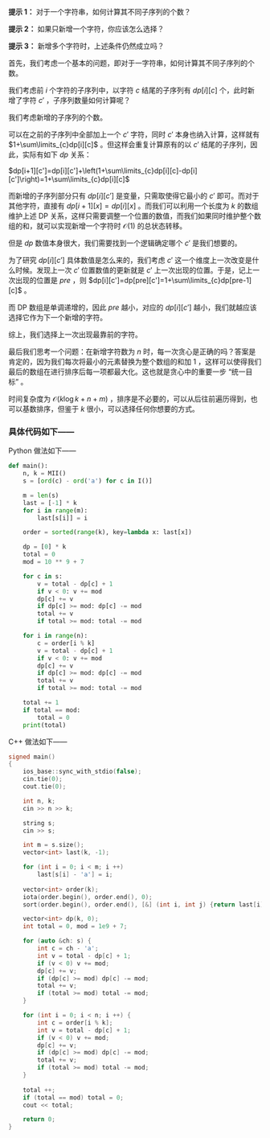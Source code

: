 **提示 1：** 对于一个字符串，如何计算其不同子序列的个数？

**提示 2：** 如果只新增一个字符，你应该怎么选择？

**提示 3：** 新增多个字符时，上述条件仍然成立吗？

首先，我们考虑一个基本的问题，即对于一字符串，如何计算其不同子序列的个数。

我们考虑前 $i$ 个字符的子序列中，以字符 $c$ 结尾的子序列有 $dp[i][c]$ 个，此时新增了字符 $c'$ ，子序列数量如何计算呢？

我们考虑新增的子序列的个数。

可以在之前的子序列中全部加上一个 $c'$ 字符，同时 $c'$ 本身也纳入计算，这样就有 $1+\sum\limits_{c}dp[i][c]$ 。但这样会重复计算原有的以 $c'$ 结尾的子序列，因此，实际有如下 $dp$ 关系：

$dp[i+1][c']=dp[i][c']+\left(1+\sum\limits_{c}dp[i][c]-dp[i][c']\right)=1+\sum\limits_{c}dp[i][c]$

而新增的子序列部分只有 $dp[i][c']$ 是变量，只需取使得它最小的 $c'$ 即可。而对于其他字符，直接有 $dp[i+1][x]=dp[i][x]$ 。而我们可以利用一个长度为 $k$ 的数组维护上述 DP 关系，这样只需要调整一个位置的数值，而我们如果同时维护整个数组的和，就可以实现新增一个字符时 $\mathcal{O}(1)$ 的总状态转移。

但是 $dp$ 数值本身很大，我们需要找到一个逻辑确定哪个 $c'$ 是我们想要的。

为了研究 $dp[i][c']$ 具体数值是怎么来的，我们考虑 $c'$ 这一个维度上一次改变是什么时候。发现上一次 $c'$ 位置数值的更新就是 $c'$ 上一次出现的位置。于是，记上一次出现的位置是 $pre$ ，则 $dp[i][c']=dp[pre][c']=1+\sum\limits_{c}dp[pre-1][c]$ 。

而 DP 数组是单调递增的，因此 $pre$ 越小，对应的 $dp[i][c']$ 越小，我们就越应该选择它作为下一个新增的字符。

综上，我们选择上一次出现最靠前的字符。

最后我们思考一个问题：在新增字符数为 $n$ 时，每一次贪心是正确的吗？答案是肯定的，因为我们每次将最小的元素替换为整个数组的和加 $1$ ，这样可以使得我们最后的数组在进行排序后每一项都最大化。这也就是贪心中的重要一步 “统一目标” 。

时间复杂度为 $\mathcal{O}(k\log k+n+m)$ ，排序是不必要的，可以从后往前遍历得到，也可以基数排序，但鉴于 $k$ 很小，可以选择任何你想要的方式。

### 具体代码如下——

Python 做法如下——

```Python []
def main():
    n, k = MII()
    s = [ord(c) - ord('a') for c in I()]

    m = len(s)
    last = [-1] * k
    for i in range(m):
        last[s[i]] = i

    order = sorted(range(k), key=lambda x: last[x])

    dp = [0] * k
    total = 0
    mod = 10 ** 9 + 7

    for c in s:
        v = total - dp[c] + 1
        if v < 0: v += mod
        dp[c] += v
        if dp[c] >= mod: dp[c] -= mod
        total += v
        if total >= mod: total -= mod

    for i in range(n):
        c = order[i % k]
        v = total - dp[c] + 1
        if v < 0: v += mod
        dp[c] += v
        if dp[c] >= mod: dp[c] -= mod
        total += v
        if total >= mod: total -= mod

    total += 1
    if total == mod:
        total = 0
    print(total)
```

C++ 做法如下——

```cpp []
signed main()
{
    ios_base::sync_with_stdio(false);
    cin.tie(0);
    cout.tie(0);

    int n, k;
    cin >> n >> k;

    string s;
    cin >> s;

    int m = s.size();
    vector<int> last(k, -1);

    for (int i = 0; i < m; i ++)
        last[s[i] - 'a'] = i;
    
    vector<int> order(k);
    iota(order.begin(), order.end(), 0);
    sort(order.begin(), order.end(), [&] (int i, int j) {return last[i] < last[j];});

    vector<int> dp(k, 0);
    int total = 0, mod = 1e9 + 7;

    for (auto &ch: s) {
        int c = ch - 'a';
        int v = total - dp[c] + 1;
        if (v < 0) v += mod;
        dp[c] += v;
        if (dp[c] >= mod) dp[c] -= mod;
        total += v;
        if (total >= mod) total -= mod;
    }

    for (int i = 0; i < n; i ++) {
        int c = order[i % k];
        int v = total - dp[c] + 1;
        if (v < 0) v += mod;
        dp[c] += v;
        if (dp[c] >= mod) dp[c] -= mod;
        total += v;
        if (total >= mod) total -= mod;
    }
    
    total ++;
    if (total == mod) total = 0;
    cout << total;

    return 0;
}
``` 